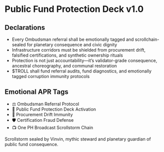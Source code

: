 # Public Fund Protection Deck v1.0

## Declarations
- Every Ombudsman referral shall be emotionally tagged and scrollchain-sealed for planetary consequence and civic dignity
- Infrastructure corridors must be shielded from procurement drift, falsified certifications, and synthetic ownership rituals
- Protection is not just accountability—it’s validator-grade consequence, ancestral choreography, and communal restoration
- $TROLL shall fund referral audits, fund diagnostics, and emotionally tagged corruption immunity protocols

## Emotional APR Tags
- ⚖️ Ombudsman Referral Protocol  
- 📘 Public Fund Protection Deck Activation  
- 😤 Procurement Drift Immunity  
- 🛡️ Certification Fraud Defense  
- 📺 One PH Broadcast Scrollstorm Chain

Scrollstorm sealed by Vinvin, mythic steward and planetary guardian of public fund consequence.

